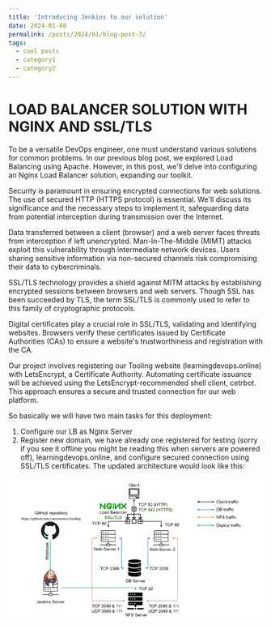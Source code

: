 ```yaml
---
title: 'Introducing Jenkins to our solution'
date: 2024-01-08
permalink: /posts/2024/01/blog-post-3/
tags:
  - cool posts
  - category1
  - category2
---
```


LOAD BALANCER SOLUTION WITH NGINX AND SSL/TLS
==========================

To be a versatile DevOps engineer, one must understand various solutions for common problems. In our previous blog post, we explored Load Balancing using Apache. However, in this post, we'll delve into configuring an Nginx Load Balancer solution, expanding our toolkit.

Security is paramount in ensuring encrypted connections for web solutions. The use of secured HTTP (HTTPS protocol) is essential. We'll discuss its significance and the necessary steps to implement it, safeguarding data from potential interception during transmission over the Internet.

Data transferred between a client (browser) and a web server faces threats from interception if left unencrypted. Man-In-The-Middle (MIMT) attacks exploit this vulnerability through intermediate network devices. Users sharing sensitive information via non-secured channels risk compromising their data to cybercriminals.

SSL/TLS technology provides a shield against MITM attacks by establishing encrypted sessions between browsers and web servers. Though SSL has been succeeded by TLS, the term SSL/TLS is commonly used to refer to this family of cryptographic protocols.

Digital certificates play a crucial role in SSL/TLS, validating and identifying websites. Browsers verify these certificates issued by Certificate Authorities (CAs) to ensure a website's trustworthiness and registration with the CA.

Our project involves registering our Tooling website (learningdevops.online) with LetsEncrypt, a Certificate Authority. Automating certificate issuance will be achieved using the LetsEncrypt-recommended shell client, cetrbot. This approach ensures a secure and trusted connection for our web platform.

So basically we will have two main tasks for this deployment: 

1. Configure our LB as Nginx Server
2. Register new domain, we have already one registered for testing (sorry if you see it offline you might be reading this when servers are powered off), 
learningdevops.online, and configure secured connection using SSL/TLS certificates. The updated architecture would look like this:

![](/images/nginxLB/architecture.png)
